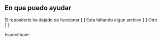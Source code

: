 ## En que puedo ayudar
El repositorio ha dejado de funcionar [ ]
Esta faltando algun archivo [ ]
Otro [ ]

Especifique:
